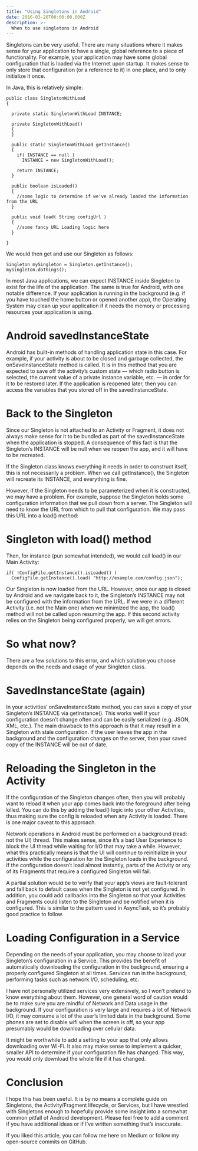 ```yaml
---
title: "Using Singletons in Android"
date: 2016-03-20T00:00:00.000Z
description: >-
  When to use singletons in Android
---
```


Singletons can be very useful. There are many situations where it makes sense for your application to have a single, global reference to a piece of functionality. For example, your application may have some global configuration that is loaded via the Internet upon startup. It makes sense to only store that configuration (or a reference to it) in one place, and to only initialize it once.

In Java, this is relatively simple:

```
public class SingletonWithLoad
{
  
  private static SingletonWithLoad INSTANCE;
  
  private SingletonWithLoad()
  {
  }
  
  public static SingletonWithLoad getInstance()
  {
    if( INSTANCE == null )
      INSTANCE = new SingletonWithLoad();
      
    return INSTANCE;
  }
  
  public boolean isLoaded()
  {
    //some logic to determine if we've already loaded the information from the URL
  }
  
  public void load( String configUrl )
  {
    //some fancy URL Loading logic here
  }

}
```

We would then get and use our Singleton as follows:

```
Singleton mySingleton = Singleton.getInstance();
mySingleton.doThings();
```

In most Java applications, we can expect INSTANCE inside Singleton to exist for the life of the application. The same is true for Android, with one notable difference. If your application is running in the background (e.g. if you have touched the home button or opened another app), the Operating System may clean up your application if it needs the memory or processing resources your application is using.

# Android savedInstanceState

Android has built-in methods of handling application state in this case. For example, if your activity is about to be closed and garbage collected, the onSaveInstanceState method is called. It is in this method that you are expected to save off the activity’s custom state — which radio button is selected, the current value of a private instance variable, etc. — in order for it to be restored later. If the application is reopened later, then you can access the variables that you stored off in the savedInstanceState.

# Back to the Singleton

Since our Singleton is not attached to an Activity or Fragment, it does not always make sense for it to be bundled as part of the savedInstanceState when the application is stopped. A consequence of this fact is that the Singleton’s INSTANCE will be null when we reopen the app, and it will have to be recreated.

If the Singleton class knows everything it needs in order to construct itself, this is not necessarily a problem. When we call getInstance(), the Singleton will recreate its INSTANCE, and everything is fine.

However, if the Singleton needs to be parameterized when it is constructed, we may have a problem. For example, suppose the Singleton holds some configuration information that we pull down from a server. The Singleton will need to know the URL from which to pull that configuration. We may pass this URL into a load() method:

# Singleton with load() method

Then, for instance (pun somewhat intended), we would call load() in our Main Activity:

```
if( !ConfigFile.getInstance().isLoaded() )
  ConfigFile.getInstance().load( "http://example.com/config.json");
```

Our Singleton is now loaded from the URL. However, once our app is closed by Android and we navigate back to it, the Singleton’s INSTANCE may not be configured with the information from the URL. If we were in a different Activity (i.e. not the Main one) when we minimized the app, the load() method will not be called upon resuming the app. If this second activity relies on the Singleton being configured properly, we will get errors.

# So what now?

There are a few solutions to this error, and which solution you choose depends on the needs and usage of your Singleton class.

# SavedInstanceState (again)

In your activities’ onSaveInstanceState method, you can save a copy of your Singleton’s INSTANCE via getInstance(). This works well if your configuration doesn’t change often and can be easily serialized (e.g. JSON, XML, etc.). The main drawback to this approach is that it may result in a Singleton with stale configuration. If the user leaves the app in the background and the configuration changes on the server, then your saved copy of the INSTANCE will be out of date.

# Reloading the Singleton in the Activity

If the configuration of the Singleton changes often, then you will probably want to reload it when your app comes back into the foreground after being killed. You can do this by adding the load() logic into your other Activities, thus making sure the config is reloaded when any Activity is loaded. There is one major caveat to this approach.

Network operations in Android must be performed on a background (read: not the UI) thread. This makes sense, since it’s a bad User Experience to block the UI thread while waiting for I/O that may take a while. However, what this practically means is that the UI will continue to reinitialize in your activities while the configuration for the Singleton loads in the background. If the configuration doesn’t load almost instantly, parts of the Activity or any of its Fragments that require a configured Singleton will fail.

A partial solution would be to verify that your app’s views are fault-tolerant and fall back to default cases when the Singleton is not yet configured. In addition, you could add callbacks into the Singleton so that your Activities and Fragments could listen to the Singleton and be notified when it is configured. This is similar to the pattern used in AsyncTask, so it’s probably good practice to follow.

# Loading Configuration in a Service

Depending on the needs of your application, you may choose to load your Singleton’s configuration in a Service. This provides the benefit of automatically downloading the configuration in the background, ensuring a properly configured Singleton at all times. Services run in the background, performing tasks such as network I/O, scheduling, etc.

I have not personally utilized services very extensively, so I won’t pretend to know everything about them. However, one general word of caution would be to make sure you are mindful of Network and Data usage in the background. If your configuration is very large and requires a lot of Network I/O, it may consume a lot of the user’s limited data in the background. Some phones are set to disable wifi when the screen is off, so your app presumably would be downloading over cellular data.

It might be worthwhile to add a setting to your app that only allows downloading over Wi-Fi. It also may make sense to implement a quicker, smaller API to determine if your configuration file has changed. This way, you would only download the whole file if it has changed.

# Conclusion

I hope this has been useful. It is by no means a complete guide on Singletons, the Activity/Fragment lifecycle, or Services, but I have wrestled with Singletons enough to hopefully provide some insight into a somewhat common pitfall of Android development. Please feel free to add a comment if you have additional ideas or if I’ve written something that’s inaccurate.

If you liked this article, you can follow me here on Medium or follow my open-source commits on GitHub.